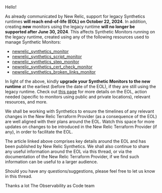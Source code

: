 Hello!

As already communicated by New Relic, support for legacy Synthetics runtimes **will reach end-of-life (EOL) on October 22, 2024**. In addition, creating **new** monitors using the legacy runtime **will no longer be supported after June 30, 2024**. This affects Synthetic Monitors running on the legacy runtime, created using any of the following resources used to manage Synthetic Monitors:

- [newrelic_synthetics_monitor](https://registry.terraform.io/providers/newrelic/newrelic/3.36.1/docs/resources/synthetics_monitor)
- [newrelic_synthetics_script_monitor](https://registry.terraform.io/providers/newrelic/newrelic/3.36.1/docs/resources/synthetics_script_monitor)
- [newrelic_synthetics_step_monitor](https://registry.terraform.io/providers/newrelic/newrelic/3.36.1/docs/resources/setics_step_monitor)
- [newrelic_synthetics_cert_check_monitor](https://registry.terraform.io/providers/newrelic/newrelic/3.36.1/docs/resources/synthetics_cert_check_monitor)
- [newrelic_synthetics_broken_links_monitor](https://registry.terraform.io/providers/newrelic/newrelic/3.36.1/docs/resources/synthetics_broken_links_monitor)

In light of the above, kindly **upgrade your Synthetic Monitors to the new runtime** at the earliest (before the date of the EOL), if they are still using the legacy runtime. Check out [this page](https://forum.newrelic.com/s/hubtopic/aAXPh0000001brxOAA/upcoming-endoflife-legacy-synthetics-runtimes-and-cpm) for more details on the EOL, action needed (specific to monitors using public and private locations), relevant resources, and more.

We shall be working with Synthetics to ensure the timelines of any relevant changes in the New Relic Terraform Provider (as a consequence of the EOL) are well aligned with their plans around the EOL. Watch this space for more updates on changes to be introduced in the New Relic Terraform Provider (if any), in order to facilitate the EOL.

The article linked above comprises key details around the EOL and has been published by New Relic Synthetics. We shall also continue to share any useful information around the EOL via this thread, or via the documentation of the New Relic Terraform Provider, if we find such information can be useful to a larger audience.

Should you have any questions/suggestions, please feel free to let us know in this thread.

Thanks a lot
The Observability as Code team
